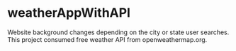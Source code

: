 # weatherAppWithAPI
Website background changes depending on the city or state user searches. This project consumed free weather API from openweathermap.org. 
